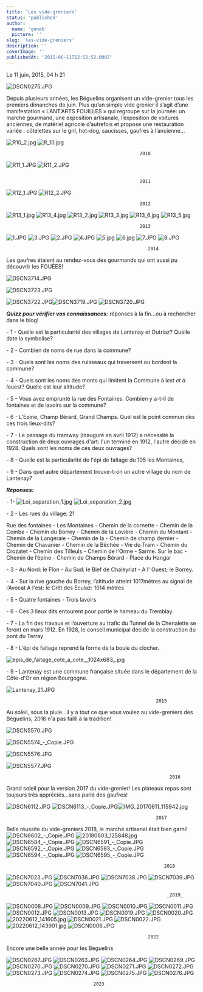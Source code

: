 ```yaml
---
title: 'Les vide-greniers'
status: 'published'
author:
  name: 'geneb'
  picture: ''
slug: 'les-vide-greniers'
description: ''
coverImage: ''
publishedAt: '2015-06-11T12:52:52.000Z'
---
```


Le 11 juin, 2015, 04 h 21  

![DSCN0275.JPG](https://beguelins.net/blog/public/SITE_VIDE_GRENIERS/.DSCN0275_m.jpg "DSCN0275.JPG, juin 2023")

Depuis plusieurs années, les Béguelins organisent un vide-grenier tous les premiers dimanches de juin. Plus qu’un simple vide grenier il s’agit d’une manifestation « LANT’ARTS FOUILLES » qui regroupe sur la journée: un marché gourmand, une exposition artisanale, l’exposition de voitures anciennes, de matériel agricole d’autrefois et propose une restauration variée : côtelettes sur le gril, hot-dog, saucisses, gaufres à l’ancienne…

![R10_2.jpg](https://beguelins.net/blog/public/SITE_VIDE_GRENIERS/.R10_2_s.jpg "R10_2.jpg, mar. 2014") ![R_10.jpg](https://beguelins.net/blog/public/SITE_VIDE_GRENIERS/.R_10_s.jpg "R_10.jpg, mar. 2014")

```
                                                 2010
```

![R11_1.JPG](https://beguelins.net/blog/public/SITE_VIDE_GRENIERS/.R11_1_s.jpg "R11_1.JPG, mar. 2014") ![R11_2.JPG](https://beguelins.net/blog/public/SITE_VIDE_GRENIERS/.R11_2_s.jpg "R11_2.JPG, mar. 2014")

```
 
                                                 2011
```

![R12_1.JPG](https://beguelins.net/blog/public/SITE_VIDE_GRENIERS/.R12_1_s.jpg "R12_1.JPG, mar. 2014") ![R12_2.JPG](https://beguelins.net/blog/public/SITE_VIDE_GRENIERS/.R12_2_s.jpg "R12_2.JPG, mar. 2014")

```
                                                 2012
```

![R13_1.jpg](https://beguelins.net/blog/public/SITE_VIDE_GRENIERS/.R13_1_s.jpg "R13_1.jpg, mar. 2014") ![R13_4.jpg](https://beguelins.net/blog/public/SITE_VIDE_GRENIERS/.R13_4_s.jpg "R13_4.jpg, mar. 2014") ![R13_2.jpg](https://beguelins.net/blog/public/SITE_VIDE_GRENIERS/.R13_2_s.jpg "R13_2.jpg, mar. 2014") ![R13_3.jpg](https://beguelins.net/blog/public/SITE_VIDE_GRENIERS/.R13_3_s.jpg "R13_3.jpg, mar. 2014") ![R13_6.jpg](https://beguelins.net/blog/public/SITE_VIDE_GRENIERS/.R13_6_s.jpg "R13_6.jpg, mar. 2014") ![R13_5.jpg](https://beguelins.net/blog/public/SITE_VIDE_GRENIERS/.R13_5_s.jpg "R13_5.jpg, mar. 2014")

```
                                                 2013
```

![1.JPG](https://beguelins.net/blog/public/SITE_VIDE_GRENIERS/.1_s.jpg "1.JPG, juin 2014") ![3.JPG](https://beguelins.net/blog/public/SITE_VIDE_GRENIERS/.3_s.jpg "3.JPG, juin 2014") ![2.JPG](https://beguelins.net/blog/public/SITE_VIDE_GRENIERS/2.JPG "2.JPG, juin 2014") ![4.JPG](https://beguelins.net/blog/public/SITE_VIDE_GRENIERS/.4_s.jpg "4.JPG, juin 2014") ![5.jpg](https://beguelins.net/blog/public/SITE_VIDE_GRENIERS/.5_s.jpg "5.jpg, juin 2014") ![6.jpg](https://beguelins.net/blog/public/SITE_VIDE_GRENIERS/.6_s.jpg "6.jpg, juin 2014") ![7.JPG](https://beguelins.net/blog/public/SITE_VIDE_GRENIERS/.7_s.jpg "7.JPG, juin 2014") ![8.JPG](https://beguelins.net/blog/public/SITE_VIDE_GRENIERS/.8_s.jpg "8.JPG, juin 2014")

```
                                                    2014
```

Les gaufres étaient au rendez-vous des gourmands qui ont aussi pu découvrir les FOUÉES!

![DSCN3714.JPG](https://beguelins.net/blog/public/SITE_VIDE_GRENIERS/.DSCN3714_m.jpg "DSCN3714.JPG, juin 2015")

![DSCN3723.JPG](https://beguelins.net/blog/public/SITE_VIDE_GRENIERS/.DSCN3723_m.jpg "DSCN3723.JPG, juin 2015")

![DSCN3722.JPG](https://beguelins.net/blog/public/SITE_VIDE_GRENIERS/.DSCN3722_s.jpg "DSCN3722.JPG, juin 2015")![DSCN3719.JPG](https://beguelins.net/blog/public/SITE_VIDE_GRENIERS/.DSCN3719_s.jpg "DSCN3719.JPG, juin 2015") ![DSCN3720.JPG](https://beguelins.net/blog/public/SITE_VIDE_GRENIERS/.DSCN3720_s.jpg "DSCN3720.JPG, juin 2015")

***Quizz pour vérifier vos connaissances:*** réponses à la fin...ou à rechercher dans le blog!

\- 1 - Quelle est la particularité des villages de Lantenay et Outriaz? Quelle date la symbolise?

\- 2 - Combien de noms de rue dans la commune?

\- 3 - Quels sont les noms des ruisseaux qui traversent ou bordent la commune?

\- 4 - Quels sont les noms des monts qui limitent la Commune à l*est et à l*ouest? Quelle est leur altitude?

\- 5 - Vous avez emprunté la rue des Fontaines. Combien y a-t-il de fontaines et de lavoirs sur la commune?

\- 6 - L'Epine, Champ Bérard, Grand Champs. Quel est le point commun des ces trois lieux-dits?

\- 7 - Le passage du tramway (inauguré en avril 1912) a nécessité la construction de deux ouvrages d'art: l'un terminé en 1912, l'autre décidé en 1928. Quels sont les noms de ces deux ouvrages?

\- 8 - Quelle est la particularité de l'épi de faîtage du 105 les Montaines,

\- 9 - Dans quel autre département trouve-t-on un autre village du nom de Lantenay?

***Réponses:***

\- 1- ![Loi_separation_1.jpg](https://beguelins.net/blog/public/.Loi_separation_1_m.jpg "Loi_separation_1.jpg, juin 2015") ![Loi_separation_2.jpg](https://beguelins.net/blog/public/.Loi_separation_2_m.jpg "Loi_separation_2.jpg, juin 2015")

\- 2 - Les rues du village: 21

Rue des fontaines - Les Montaines - Chemin de la cornette - Chemin de la Combe - Chemin du Borrey - Chemin de la Lovière - Chemin du Montant - Chemin de la Longeraie - Chemin de la - Chemin de champ dernier - Chemin de Chavanier - Chemin de la Bêchée - Vie du Tram - Chemin du Crozatet - Chemin des Tilleuls - Chemin de l'Orme - Sarme. Sur le bac - Chemin de l’épine - Chemin de Champs Bérard - Place du Hangar

\- 3 - Au Nord: le Flon - Au Sud: le Bief de Chaleyriat - A l' Ouest; le Borrey.

\- 4 - Sur la rive gauche du Borrey, l’altitude atteint 1017mètres au signal de l’Avocat A l'est: le Crêt des Eculaz: 1014 mètres

\- 5 - Quatre fontaines - Trois lavoirs

\- 6 - Ces 3 lieux dits entourent pour partie le hameau du Tremblay.

\- 7 - La fin des travaux et l’ouverture au trafic du Tunnel de la Chenalette se feront en mars 1912. En 1928, le conseil municipal décide la construction du pont du Terray

\- 8 - L'épi de faitage reprend la forme de la boule du clocher.

![epis_de_faitage_cote_a_cote__1024x683\_.jpg](https://beguelins.net/blog/public/.epis_de_faitage_cote_a_cote__1024x683__m.jpg "epis_de_faitage_cote_a_cote__1024x683_.jpg, juin 2015")

\- 9 - Lantenay est une commune française située dans le département de la Côte-d'Or en région Bourgogne.

![Lantenay_21.JPG](https://beguelins.net/blog/public/.Lantenay_21_m.jpg "Lantenay_21.JPG, juin 2015")

```
                                                       2015
```

Au soleil, sous la pluie...il y a tout ce que vous voulez au vide-greniers des Béguelins, 2016 n'a pas failli à la tradition!

![DSCN5570.JPG](https://beguelins.net/blog/public/.DSCN5570_m.jpg "DSCN5570.JPG, juin 2016")

![DSCN5574\_-\_Copie.JPG](https://beguelins.net/blog/public/.DSCN5574_-_Copie_m.jpg "DSCN5574_-_Copie.JPG, juin 2016")

![DSCN5576.JPG](https://beguelins.net/blog/public/.DSCN5576_m.jpg "DSCN5576.JPG, juin 2016")

![DSCN5577.JPG](https://beguelins.net/blog/public/.DSCN5577_m.jpg "DSCN5577.JPG, juin 2016")

```
                                                            2016
```

Grand soleil pour la version 2017 du vide-grenier! Les plateaux repas sont toujours très appréciés...sans parlé des gaufres!

![DSCN6112.JPG](https://beguelins.net/blog/public/SITE_VIDE_GRENIERS/.DSCN6112_m.jpg "DSCN6112.JPG, juin 2017") ![DSCN6113\_-\_Copie.JPG](https://beguelins.net/blog/public/SITE_VIDE_GRENIERS/.DSCN6113_-_Copie_m.jpg "DSCN6113_-_Copie.JPG, juin 2017")![IMG_20170611_115942.jpg](https://beguelins.net/blog/public/SITE_VIDE_GRENIERS/.IMG_20170611_115942_m.jpg "IMG_20170611_115942.jpg, juin 2017")

```
                                                       2017
```

Belle réussite du vide-greniers 2018, le marché artisanal était bien garni! ![DSCN6602\_-\_Copie.JPG](https://beguelins.net/blog/public/SITE_VIDE_GRENIERS/.DSCN6602_-_Copie_m.jpg "DSCN6602_-_Copie.JPG, juin 2018") ![20180603_125848.jpg](https://beguelins.net/blog/public/SITE_VIDE_GRENIERS/.20180603_125848_m.jpg "20180603_125848.jpg, juin 2018") ![DSCN6584\_-\_Copie.JPG](https://beguelins.net/blog/public/SITE_VIDE_GRENIERS/.DSCN6584_-_Copie_m.jpg "DSCN6584_-_Copie.JPG, juin 2018") ![DSCN6591\_-\_Copie.JPG](https://beguelins.net/blog/public/SITE_VIDE_GRENIERS/.DSCN6591_-_Copie_m.jpg "DSCN6591_-_Copie.JPG, juin 2018") ![DSCN6592\_-\_Copie.JPG](https://beguelins.net/blog/public/SITE_VIDE_GRENIERS/.DSCN6592_-_Copie_m.jpg "DSCN6592_-_Copie.JPG, juin 2018") ![DSCN6593\_-\_Copie.JPG](https://beguelins.net/blog/public/SITE_VIDE_GRENIERS/.DSCN6593_-_Copie_m.jpg "DSCN6593_-_Copie.JPG, juin 2018") ![DSCN6594\_-\_Copie.JPG](https://beguelins.net/blog/public/SITE_VIDE_GRENIERS/.DSCN6594_-_Copie_m.jpg "DSCN6594_-_Copie.JPG, juin 2018") ![DSCN6595\_-\_Copie.JPG](https://beguelins.net/blog/public/SITE_VIDE_GRENIERS/.DSCN6595_-_Copie_m.jpg "DSCN6595_-_Copie.JPG, juin 2018")

```
                                                          2018
```

![DSCN7023.JPG](https://beguelins.net/blog/public/images/.DSCN7023_m.jpg "DSCN7023.JPG, juin 2019") ![DSCN7036.JPG](https://beguelins.net/blog/public/images/.DSCN7036_m.jpg "DSCN7036.JPG, juin 2019") ![DSCN7038.JPG](https://beguelins.net/blog/public/images/.DSCN7038_m.jpg "DSCN7038.JPG, juin 2019") ![DSCN7039.JPG](https://beguelins.net/blog/public/images/.DSCN7039_m.jpg "DSCN7039.JPG, juin 2019") ![DSCN7040.JPG](https://beguelins.net/blog/public/images/.DSCN7040_m.jpg "DSCN7040.JPG, juin 2019") ![DSCN7041.JPG](https://beguelins.net/blog/public/images/.DSCN7041_m.jpg "DSCN7041.JPG, juin 2019")

```
                                                           _2019_
```

![DSCN0008.JPG](https://beguelins.net/blog/public/SITE_VIDE_GRENIERS/.DSCN0008_m.jpg "DSCN0008.JPG, juin 2022") ![DSCN0009.JPG](https://beguelins.net/blog/public/SITE_VIDE_GRENIERS/.DSCN0009_m.jpg "DSCN0009.JPG, juin 2022") ![DSCN0010.JPG](https://beguelins.net/blog/public/SITE_VIDE_GRENIERS/.DSCN0010_m.jpg "DSCN0010.JPG, juin 2022") ![DSCN0011.JPG](https://beguelins.net/blog/public/SITE_VIDE_GRENIERS/.DSCN0011_m.jpg "DSCN0011.JPG, juin 2022") ![DSCN0012.JPG](https://beguelins.net/blog/public/SITE_VIDE_GRENIERS/.DSCN0012_m.jpg "DSCN0012.JPG, juin 2022") ![DSCN0013.JPG](https://beguelins.net/blog/public/SITE_VIDE_GRENIERS/.DSCN0013_m.jpg "DSCN0013.JPG, juin 2022") ![DSCN0019.JPG](https://beguelins.net/blog/public/SITE_VIDE_GRENIERS/.DSCN0019_m.jpg "DSCN0019.JPG, juin 2022") ![DSCN0020.JPG](https://beguelins.net/blog/public/SITE_VIDE_GRENIERS/.DSCN0020_m.jpg "DSCN0020.JPG, juin 2022") ![20220612_141605.jpg](https://beguelins.net/blog/public/SITE_VIDE_GRENIERS/.20220612_141605_m.jpg "20220612_141605.jpg, juin 2022") ![DSCN0021.JPG](https://beguelins.net/blog/public/SITE_VIDE_GRENIERS/.DSCN0021_m.jpg "DSCN0021.JPG, juin 2022") ![DSCN0022.JPG](https://beguelins.net/blog/public/SITE_VIDE_GRENIERS/.DSCN0022_m.jpg "DSCN0022.JPG, juin 2022") ![20220612_143901.jpg](https://beguelins.net/blog/public/SITE_VIDE_GRENIERS/.20220612_143901_m.jpg "20220612_143901.jpg, juin 2022") ![DSCN0006.JPG](https://beguelins.net/blog/public/SITE_VIDE_GRENIERS/.DSCN0006_m.jpg "DSCN0006.JPG, juin 2022")

```
                                                    2022
```

Encore une belle année pour les Béguelins

![DSCN0267.JPG](https://beguelins.net/blog/public/SITE_VIDE_GRENIERS/.DSCN0267_m.jpg "DSCN0267.JPG, juin 2023") ![DSCN0263.JPG](https://beguelins.net/blog/public/SITE_VIDE_GRENIERS/.DSCN0263_m.jpg "DSCN0263.JPG, juin 2023") ![DSCN0264.JPG](https://beguelins.net/blog/public/SITE_VIDE_GRENIERS/.DSCN0264_m.jpg "DSCN0264.JPG, juin 2023") ![DSCN0269.JPG](https://beguelins.net/blog/public/SITE_VIDE_GRENIERS/.DSCN0269_m.jpg "DSCN0269.JPG, juin 2023") ![DSCN0270.JPG](https://beguelins.net/blog/public/SITE_VIDE_GRENIERS/.DSCN0270_m.jpg "DSCN0270.JPG, juin 2023") ![DSCN0270.JPG](https://beguelins.net/blog/public/SITE_VIDE_GRENIERS/.DSCN0270_m.jpg "DSCN0270.JPG, juin 2023") ![DSCN0271.JPG](https://beguelins.net/blog/public/SITE_VIDE_GRENIERS/.DSCN0271_m.jpg "DSCN0271.JPG, juin 2023") ![DSCN0272.JPG](https://beguelins.net/blog/public/SITE_VIDE_GRENIERS/.DSCN0272_m.jpg "DSCN0272.JPG, juin 2023") ![DSCN0273.JPG](https://beguelins.net/blog/public/SITE_VIDE_GRENIERS/.DSCN0273_m.jpg "DSCN0273.JPG, juin 2023") ![DSCN0274.JPG](https://beguelins.net/blog/public/SITE_VIDE_GRENIERS/.DSCN0274_m.jpg "DSCN0274.JPG, juin 2023") ![DSCN0275.JPG](https://beguelins.net/blog/public/SITE_VIDE_GRENIERS/.DSCN0275_m.jpg "DSCN0275.JPG, juin 2023") ![DSCN0276.JPG](https://beguelins.net/blog/public/SITE_VIDE_GRENIERS/.DSCN0276_m.jpg "DSCN0276.JPG, juin 2023")

```
                                2023
```